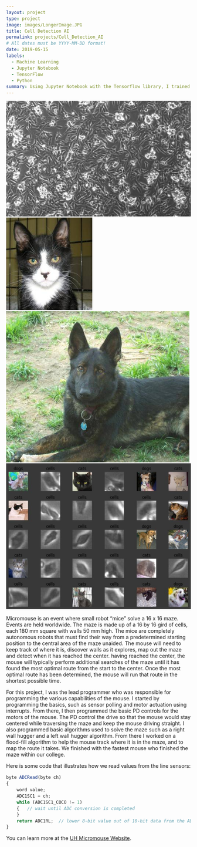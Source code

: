 ```yaml
---
layout: project
type: project
image: images/LongerImage.JPG
title: Cell Detection AI
permalink: projects/Cell_Detection_AI
# All dates must be YYYY-MM-DD format!
date: 2019-05-15
labels:
  - Machine Learning
  - Jupyter Notebook
  - TensorFlow
  - Python
summary: Using Jupyter Notebook with the Tensorflow library, I trained a neural net to detect and identify the level of healthy cells within a slide. 
---
```


<div class="ui small rounded images">
  <img class="ui image" src="../images/SHSY5Y_FUtreat_2017-05-31-164234-0010.jpg">
  <img class="ui image" src="../images/cat.2068.jpg">
  <img class="ui image" src="../images/dog.2081.jpg">
  <img class="ui image" src="../images/SampleMatrix.JPG">
</div>

Micromouse is an event where small robot “mice” solve a 16 x 16 maze.  Events are held worldwide.  The maze is made up of a 16 by 16 gird of cells, each 180 mm square with walls 50 mm high.  The mice are completely autonomous robots that must find their way from a predetermined starting position to the central area of the maze unaided.  The mouse will need to keep track of where it is, discover walls as it explores, map out the maze and detect when it has reached the center.  having reached the center, the mouse will typically perform additional searches of the maze until it has found the most optimal route from the start to the center.  Once the most optimal route has been determined, the mouse will run that route in the shortest possible time.

For this project, I was the lead programmer who was responsible for programming the various capabilities of the mouse.  I started by programming the basics, such as sensor polling and motor actuation using interrupts.  From there, I then programmed the basic PD controls for the motors of the mouse.  The PD control the drive so that the mouse would stay centered while traversing the maze and keep the mouse driving straight.  I also programmed basic algorithms used to solve the maze such as a right wall hugger and a left wall hugger algorithm.  From there I worked on a flood-fill algorithm to help the mouse track where it is in the maze, and to map the route it takes.  We finished with the fastest mouse who finished the maze within our college.

Here is some code that illustrates how we read values from the line sensors:

```js
byte ADCRead(byte ch)
{
    word value;
    ADC1SC1 = ch;
    while (ADC1SC1_COCO != 1)
    {   // wait until ADC conversion is completed   
    }
    return ADC1RL;  // lower 8-bit value out of 10-bit data from the ADC
}
```

You can learn more at the [UH Micromouse Website](http://www-ee.eng.hawaii.edu/~mmouse/about.html).



